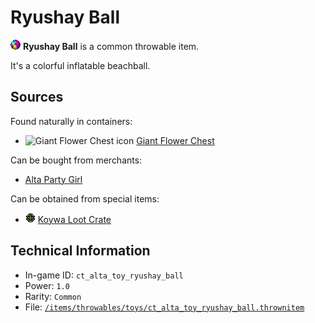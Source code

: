 # Ryushay Ball

<img src="https://raw.githubusercontent.com/Ceterai/Enternia/main/items/throwables/toys/ct_alta_toy_ryushay_ball.png" alt="Ryushay Ball icon" loading="lazy" height="16px" width="auto" /> **Ryushay Ball** is a common throwable item.

It's a colorful inflatable beachball.

## Sources

Found naturally in containers:

- <img src="https://starbounder.org/mediawiki/images/b/ba/Giant_Flower_Chest.png" alt="Giant Flower Chest icon" loading="lazy" height="9.75px" width="12px" /> [Giant Flower Chest](https://starbounder.org/Giant_Flower_Chest)

Can be bought from merchants:

- [Alta Party Girl](https://ceterai.github.io/MyEnternia/Wiki/AltaPartyGirl)

Can be obtained from special items:

- <img src="https://raw.githubusercontent.com/Ceterai/Enternia/main/items/active/alta/loot/biome/ct_koywa_loot.png" alt="Koywa Loot Crate icon" loading="lazy" height="16px" width="auto" /> [Koywa Loot Crate](https://ceterai.github.io/MyEnternia/Wiki/KoywaLootCrate)

## Technical Information

- In-game ID: `ct_alta_toy_ryushay_ball`
- Power: `1.0`
- Rarity: `Common`
- File: [`/items/throwables/toys/ct_alta_toy_ryushay_ball.thrownitem`](https://github.com/Ceterai/Enternia/blob/main/items/throwables/toys/ct_alta_toy_ryushay_ball.thrownitem)
